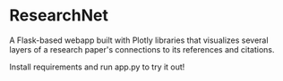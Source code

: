 # ResearchNet
 A Flask-based webapp built with Plotly libraries that visualizes several layers of a research paper's connections to its references and citations.
 
 Install requirements and run app.py to try it out! 